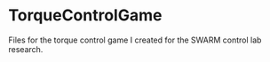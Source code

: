 # TorqueControlGame
Files for the torque control game I created for the SWARM control lab research.
